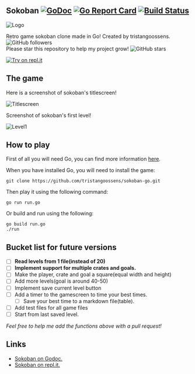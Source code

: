 ## Sokoban [![GoDoc](https://godoc.org/github.com/tristangoossens/sokoban-go?status.svg)](https://godoc.org/github.com/tristangoossens/sokoban-go) [![Go Report Card](https://goreportcard.com/badge/github.com/tristangoossens/sokoban-go)](https://goreportcard.com/report/github.com/tristangoossens/sokoban-go) [![Build Status](https://travis-ci.com/tristangoossens/sokoban-go.svg?branch=master)](https://travis-ci.com/tristangoossens/sokoban-go)

![Logo](https://github.com/tristangoossens/sokoban-go/blob/master/images/logo.png)

Retro game sokoban clone made in Go! Created by tristangoossens. ![GitHub followers](https://img.shields.io/github/followers/tristangoossens?style=social)  
Please star this repository to help my project grow! ![GitHub stars](https://img.shields.io/github/stars/tristangoossens/sokoban-go?style=social)

[![Try on repl.it](https://repl-badge.jajoosam.repl.co/try.png)](https://repl.it/@tristangoossens/sokoban-go)

## The game

Here is a screenshot of sokoban's titlescreen! 

![Titlescreen](https://github.com/tristangoossens/sokoban-go/blob/master/images/game-titlescreen.png)

Screenshot of sokoban's first level!

![Level1](https://github.com/tristangoossens/sokoban-go/blob/master/images/game-gamescreen.png)

## How to play

First of all you will need Go, you can find more information [here](https://golang.org/).

When you have installed Go, you will need to install the game:

```shell
git clone https://github.com/tristangoossens/sokoban-go.git
```

Then play it using the following command:

```shell
go run run.go
```

Or build and run using the following:

```
go build run.go
./run
```

## Bucket list for future versions

- [ ] **Read levels from 1 file(instead of 20)**
- [ ] **Implement support for multiple crates and goals.**
- [ ] Make the player, crate and goal a square(equal width and height)
- [ ] Add more levels(goal is around 40-50)
- [ ] Implement save current level button
- [ ] Add a timer to the gamescreen to time your best times.
    - [ ] Save your best time to a markdown file(table).
- [ ] Add test files for all game files
- [ ] Start from last saved level.

*Feel free to help me add the functions above with a pull request!*

## Links

- [Sokoban on Godoc.](https://godoc.org/github.com/tristangoossens/sokoban-go/game)
- [Sokoban on repl.it.](https://repl.it/@tristangoossens/sokoban-go)

